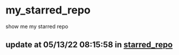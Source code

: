 # my_starred_repo
show me my starred repo

update at 05/13/22 08:15:58 in [starred_repo](./index.html)
---


